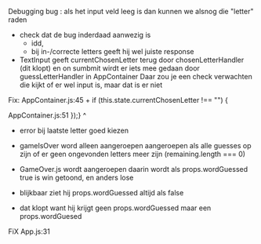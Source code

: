 Debugging
bug : als het input veld leeg is dan kunnen we alsnog die "letter" raden

- check dat de bug inderdaad aanwezig is
    - idd,
    - bij in-/correcte letters geeft hij wel juiste response
- TextInput geeft currentChosenLetter terug door 
chosenLetterHandler (dit klopt) en on sumbmit wirdt er iets mee gedaan door  guessLetterHandler in AppContainer
Daar zou je een check verwachten die kijkt of er wel input is, maar dat is er niet

Fix:
AppContainer.js:45 +
    if (this.state.currentChosenLetter !== "") {

AppContainer.js:51
    });}
       ^











- error bij laatste letter goed kiezen
- gameIsOver word alleen aangeroepen aangeroepen als alle guesses op zijn of er geen ongevonden letters meer zijn (remaining.length === 0)

- GameOver.js wordt aangeroepen daarin wordt als props.wordGuessed true is win getoond, en anders lose
- blijkbaar ziet hij props.wordGuessed altijd als false
- dat klopt want hij krijgt geen props.wordGuessed maar een props.wordGuesed

FiX App.js:31
    <GameOver chosenWord={game.chosenWord} wordGuessed={wordWasGuessed} />